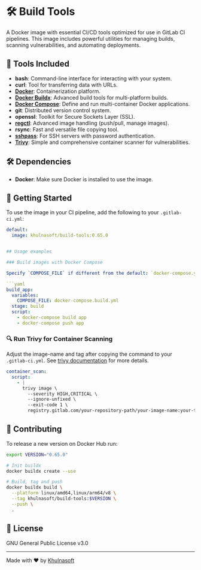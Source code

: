 # 🛠️ **Build Tools**

A Docker image with essential CI/CD tools optimized for use in GitLab CI pipelines. This image includes powerful utilities for managing builds, scanning vulnerabilities, and automating deployments.

## 🚀 **Tools Included**

- **bash**: Command-line interface for interacting with your system.
- **curl**: Tool for transferring data with URLs.
- **[Docker](https://docs.docker.com/engine/reference/commandline/cli/)**: Containerization platform.
- **[Docker Buildx](https://docs.docker.com/build/architecture/#buildx)**: Advanced build tools for multi-platform builds.
- **[Docker Compose](https://docs.docker.com/get-started/08_using_compose/)**: Define and run multi-container Docker applications.
- **git**: Distributed version control system.
- **openssl**: Toolkit for Secure Sockets Layer (SSL).
- **[regctl](https://github.com/regclient/regclient)**: Advanced image handling (push/pull, manage images).
- **rsync**: Fast and versatile file copying tool.
- **[sshpass](https://www.redhat.com/sysadmin/ssh-automation-sshpass)**: For SSH servers with password authentication.
- **[Trivy](https://aquasecurity.github.io/trivy/)**: Simple and comprehensive container scanner for vulnerabilities.

## 🛠️ **Dependencies**

- **Docker**: Make sure Docker is installed to use the image.

## 🏁 **Getting Started**

To use the image in your CI pipeline, add the following to your `.gitlab-ci.yml`:

```yaml
default:
  image: khulnasoft/build-tools:0.65.0


## Usage examples

### Build images with Docker Compose

Specify `COMPOSE_FILE` if different from the default: `docker-compose.yml`. See [Docker Compose documentation](https://docs.docker.com/compose/compose-file/build/) for more details.

```yaml
build_app:
  variables:
    COMPOSE_FILE: docker-compose.build.yml
  stage: build
  script:
    - docker-compose build app
    - docker-compose push app
```

### 🔍 Run Trivy for Container Scanning

Adjust the image-name and tag after copying the command to your `.gitlab-ci.yml`. See [trivy documentation](https://aquasecurity.github.io/trivy/latest/docs/target/container_image/) for more details.

```yaml
container_scan:
  script:
    - |
      trivy image \
        --severity HIGH,CRITICAL \
        --ignore-unfixed \
        --exit-code 1 \
        registry.gitlab.com/your-repository-path/your-image-name:your-tag
```

## 🤝 Contributing

To release a new version on Docker Hub run:

```bash
export VERSION="0.65.0"

# Init buildx
docker buildx create --use

# Build, tag and push
docker buildx build \
  --platform linux/amd64,linux/arm64/v8 \
  --tag khulnasoft/build-tools:$VERSION \
  --push \
  .
```

## 📜 License

GNU General Public License v3.0

---

Made with ❤️ by [Khulnasoft](https://github.com/khulnasoft)
